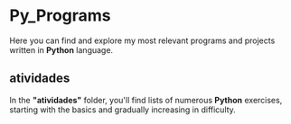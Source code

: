 # Py_Programs

Here you can find and explore my most relevant programs and projects written in **Python** language.

## atividades
In the **"atividades"** folder, you'll find lists of numerous **Python** exercises, starting with the basics and gradually increasing in difficulty.